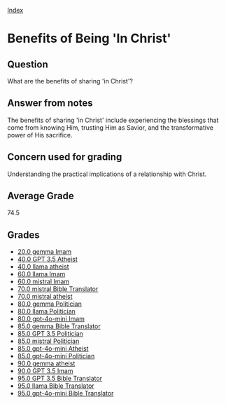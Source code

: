 
[Index](../index.md)
# Benefits of Being 'In Christ'
## Question
What are the benefits of sharing 'in Christ'?

## Answer from notes
The benefits of sharing 'in Christ' include experiencing the blessings that come from knowing Him, trusting Him as Savior, and the transformative power of His sacrifice.

## Concern used for grading
Understanding the practical implications of a relationship with Christ.

## Average Grade
74.5

## Grades
 * [20.0 gemma Imam](../answers/gemma_Imam/Benefits_of_Being_'In_Christ'.md)
 * [40.0 GPT 3.5 Atheist](../answers/GPT_3.5_Atheist/Benefits_of_Being_'In_Christ'.md)
 * [40.0 llama atheist](../answers/llama_atheist/Benefits_of_Being_'In_Christ'.md)
 * [60.0 llama Imam](../answers/llama_Imam/Benefits_of_Being_'In_Christ'.md)
 * [60.0 mistral Imam](../answers/mistral_Imam/Benefits_of_Being_'In_Christ'.md)
 * [70.0 mistral Bible Translator](../answers/mistral_Bible_Translator/Benefits_of_Being_'In_Christ'.md)
 * [70.0 mistral atheist](../answers/mistral_atheist/Benefits_of_Being_'In_Christ'.md)
 * [80.0 gemma Politician](../answers/gemma_Politician/Benefits_of_Being_'In_Christ'.md)
 * [80.0 llama Politician](../answers/llama_Politician/Benefits_of_Being_'In_Christ'.md)
 * [80.0 gpt-4o-mini Imam](../answers/gpt-4o-mini_Imam/Benefits_of_Being_'In_Christ'.md)
 * [85.0 gemma Bible Translator](../answers/gemma_Bible_Translator/Benefits_of_Being_'In_Christ'.md)
 * [85.0 GPT 3.5 Politician](../answers/GPT_3.5_Politician/Benefits_of_Being_'In_Christ'.md)
 * [85.0 mistral Politician](../answers/mistral_Politician/Benefits_of_Being_'In_Christ'.md)
 * [85.0 gpt-4o-mini Atheist](../answers/gpt-4o-mini_Atheist/Benefits_of_Being_'In_Christ'.md)
 * [85.0 gpt-4o-mini Politician](../answers/gpt-4o-mini_Politician/Benefits_of_Being_'In_Christ'.md)
 * [90.0 gemma atheist](../answers/gemma_atheist/Benefits_of_Being_'In_Christ'.md)
 * [90.0 GPT 3.5 Imam](../answers/GPT_3.5_Imam/Benefits_of_Being_'In_Christ'.md)
 * [95.0 GPT 3.5 Bible Translator](../answers/GPT_3.5_Bible_Translator/Benefits_of_Being_'In_Christ'.md)
 * [95.0 llama Bible Translator](../answers/llama_Bible_Translator/Benefits_of_Being_'In_Christ'.md)
 * [95.0 gpt-4o-mini Bible Translator](../answers/gpt-4o-mini_Bible_Translator/Benefits_of_Being_'In_Christ'.md)
